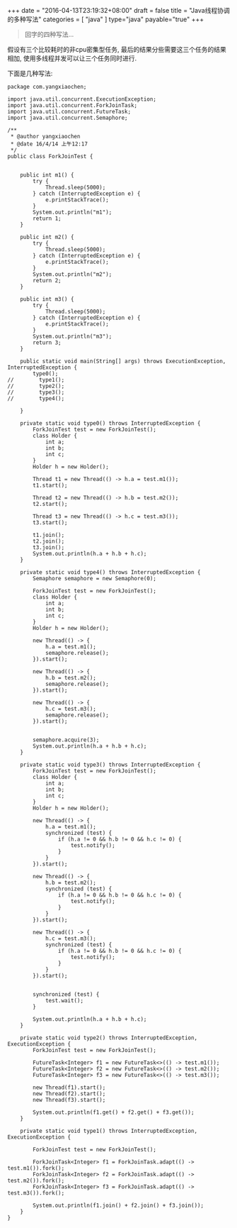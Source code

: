 +++
date = "2016-04-13T23:19:32+08:00"
draft = false
title = "Java线程协调的多种写法"
categories = [ "java" ]
type="java"
payable="true"
+++

> 回字的四种写法...

假设有三个比较耗时的非cpu密集型任务, 最后的结果分些需要这三个任务的结果相加, 使用多线程并发可以让三个任务同时进行.
<!-- more -->

下面是几种写法:

    package com.yangxiaochen;

    import java.util.concurrent.ExecutionException;
    import java.util.concurrent.ForkJoinTask;
    import java.util.concurrent.FutureTask;
    import java.util.concurrent.Semaphore;

    /**
     * @author yangxiaochen
     * @date 16/4/14 上午12:17
     */
    public class ForkJoinTest {


        public int m1() {
            try {
                Thread.sleep(5000);
            } catch (InterruptedException e) {
                e.printStackTrace();
            }
            System.out.println("m1");
            return 1;
        }

        public int m2() {
            try {
                Thread.sleep(5000);
            } catch (InterruptedException e) {
                e.printStackTrace();
            }
            System.out.println("m2");
            return 2;
        }

        public int m3() {
            try {
                Thread.sleep(5000);
            } catch (InterruptedException e) {
                e.printStackTrace();
            }
            System.out.println("m3");
            return 3;
        }

        public static void main(String[] args) throws ExecutionException, InterruptedException {
            type0();
    //        type1();
    //        type2();
    //        type3();
    //        type4();

        }

        private static void type0() throws InterruptedException {
            ForkJoinTest test = new ForkJoinTest();
            class Holder {
                int a;
                int b;
                int c;
            }
            Holder h = new Holder();

            Thread t1 = new Thread(() -> h.a = test.m1());
            t1.start();

            Thread t2 = new Thread(() -> h.b = test.m2());
            t2.start();

            Thread t3 = new Thread(() -> h.c = test.m3());
            t3.start();

            t1.join();
            t2.join();
            t3.join();
            System.out.println(h.a + h.b + h.c);
        }

        private static void type4() throws InterruptedException {
            Semaphore semaphore = new Semaphore(0);

            ForkJoinTest test = new ForkJoinTest();
            class Holder {
                int a;
                int b;
                int c;
            }
            Holder h = new Holder();

            new Thread(() -> {
                h.a = test.m1();
                semaphore.release();
            }).start();

            new Thread(() -> {
                h.b = test.m2();
                semaphore.release();
            }).start();

            new Thread(() -> {
                h.c = test.m3();
                semaphore.release();
            }).start();


            semaphore.acquire(3);
            System.out.println(h.a + h.b + h.c);
        }

        private static void type3() throws InterruptedException {
            ForkJoinTest test = new ForkJoinTest();
            class Holder {
                int a;
                int b;
                int c;
            }
            Holder h = new Holder();

            new Thread(() -> {
                h.a = test.m1();
                synchronized (test) {
                    if (h.a != 0 && h.b != 0 && h.c != 0) {
                        test.notify();
                    }
                }
            }).start();

            new Thread(() -> {
                h.b = test.m2();
                synchronized (test) {
                    if (h.a != 0 && h.b != 0 && h.c != 0) {
                        test.notify();
                    }
                }
            }).start();

            new Thread(() -> {
                h.c = test.m3();
                synchronized (test) {
                    if (h.a != 0 && h.b != 0 && h.c != 0) {
                        test.notify();
                    }
                }
            }).start();


            synchronized (test) {
                test.wait();
            }

            System.out.println(h.a + h.b + h.c);
        }

        private static void type2() throws InterruptedException, ExecutionException {
            ForkJoinTest test = new ForkJoinTest();

            FutureTask<Integer> f1 = new FutureTask<>(() -> test.m1());
            FutureTask<Integer> f2 = new FutureTask<>(() -> test.m2());
            FutureTask<Integer> f3 = new FutureTask<>(() -> test.m3());

            new Thread(f1).start();
            new Thread(f2).start();
            new Thread(f3).start();

            System.out.println(f1.get() + f2.get() + f3.get());
        }

        private static void type1() throws InterruptedException, ExecutionException {

            ForkJoinTest test = new ForkJoinTest();

            ForkJoinTask<Integer> f1 = ForkJoinTask.adapt(() -> test.m1()).fork();
            ForkJoinTask<Integer> f2 = ForkJoinTask.adapt(() -> test.m2()).fork();
            ForkJoinTask<Integer> f3 = ForkJoinTask.adapt(() -> test.m3()).fork();

            System.out.println(f1.join() + f2.join() + f3.join());
        }
    }
